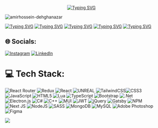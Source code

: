 <div align="center"><a href="https://github.com/AmirhosseinDehghanazar"><img src="https://readme-typing-svg.demolab.com?font=Fira+Code&weight=500&pause=1000&color=C5E6E2FF&background=94FF3F00&width=435&lines=Hello+I'm+Amirhossein+Dehghanazar;A+Full-Stack+Developer;Co+founder+of+TechCafe;Founder+of+TwinTech;%F0%9F%93%AB+How+to+reach+me+a.dehghanazar%40gmail.com" alt="Typing SVG" /></a></div>
<p><img align="center" src="https://camo.githubusercontent.com/cae12fddd9d6982901d82580bdf321d81fb299141098ca1c2d4891870827bf17/68747470733a2f2f6d69726f2e6d656469756d2e636f6d2f6d61782f313336302f302a37513379765349765f7430696f4a2d5a2e676966" alt="amirhossein-dehghanazar" /></p>


<a href="https://github.com/techcafee"><img src="https://readme-typing-svg.demolab.com?font=Fira+Code&size=13&pause=1000&color=C5E6E2FF&background=94FF3F00&width=435&lines=-+%F0%9F%94%AD+I%E2%80%99m+currently+working+on+%3A+Tech+Cafe+%7C+%DA%A9%D8%A7%D9%81%D9%87+%D8%AA%D9%90%DA%A9" alt="Typing SVG" /></a>
<a href="https://github.com/AmirhosseinDehghanazar"><img src="https://readme-typing-svg.demolab.com?font=Fira+Code&size=13&pause=1000&color=C5E6E2FF&background=94FF3F00&width=435&lines=-+%F0%9F%93%96+I%E2%80%99m+currently+learning+Node.js+%26+Express.js" alt="Typing SVG" /></a>
<a href="https://github.com/AmirhosseinDehghanazar"><img src="https://readme-typing-svg.demolab.com?font=Fira+Code&size=13&pause=1000&color=C5E6E2FF&background=94FF3F00&width=435&lines=-+%F0%9F%92%AC+Ask+me+about+React%2CExpress%2CNode%2CNext" alt="Typing SVG" /></a>
<a href="https://github.com/AmirhosseinDehghanazar"><img src="https://readme-typing-svg.demolab.com?font=Fira+Code&size=13&pause=1000&color=C5E6E2FF&background=94FF3F00&width=435&lines=-+%F0%9F%93%AB+How+to+reach+me+a.dehghanazar%40gmail.com" alt="Typing SVG" /></a>
<a href="https://github.com/AmirhosseinDehghanazar"><img src="https://readme-typing-svg.demolab.com?font=Fira+Code&size=13&pause=1000&color=C5E6E2FF&background=94FF3F00&width=435&lines=-+%E2%9B%84+Fun+fact+It's+not+a+bug%2C+it's+a+feature!" alt="Typing SVG" /></a>

## :globe_with_meridians: Socials:
[![Instagram](https://img.shields.io/badge/Instagram-%23E4405F.svg?logo=Instagram&logoColor=white)](https://instagram.com/amirhosseindehghan.js) [![LinkedIn](https://img.shields.io/badge/LinkedIn-%230077B5.svg?logo=linkedin&logoColor=white)](https://linkedin.com/in/https://www.linkedin.com/in/amirhossein-dehghaniazar-363331204/) 

# 💻 Tech Stack:

![React Router](https://img.shields.io/badge/React_Router-CA4245?style=for-the-badge&logo=react-router&logoColor=white) ![Redux](https://img.shields.io/badge/redux-%23593d88.svg?style=for-the-badge&logo=redux&logoColor=white) ![React](https://img.shields.io/badge/react-%2320232a.svg?style=for-the-badge&logo=react&logoColor=%2361DAFB) ![UNREAL](https://img.shields.io/badge/unreal-%2320232a.svg?style=for-the-badge&logo=unreal-engine&logoColor=white) ![TailwindCSS](https://img.shields.io/badge/tailwindcss-%2338B2AC.svg?style=for-the-badge&logo=tailwind-css&logoColor=white)![CSS3](https://img.shields.io/badge/css3-%231572B6.svg?style=for-the-badge&logo=css3&logoColor=white) ![JavaScript](https://img.shields.io/badge/javascript-%23323330.svg?style=for-the-badge&logo=javascript&logoColor=%23F7DF1E) ![HTML5](https://img.shields.io/badge/html5-%23E34F26.svg?style=for-the-badge&logo=html5&logoColor=white) ![Lua](https://img.shields.io/badge/lua-%232C2D72.svg?style=for-the-badge&logo=lua&logoColor=white) ![TypeScript](https://img.shields.io/badge/typescript-%23007ACC.svg?style=for-the-badge&logo=typescript&logoColor=white) ![Bootstrap](https://img.shields.io/badge/bootstrap-%23563D7C.svg?style=for-the-badge&logo=bootstrap&logoColor=white) ![.Net](https://img.shields.io/badge/.NET-5C2D91?style=for-the-badge&logo=.net&logoColor=white) ![Electron.js](https://img.shields.io/badge/Electron-191970?style=for-the-badge&logo=Electron&logoColor=white) ![C#](https://img.shields.io/badge/c%23-%23239120.svg?style=for-the-badge&logo=c-sharp&logoColor=white) ![C++](https://img.shields.io/badge/c++-%2300599C.svg?style=for-the-badge&logo=c%2B%2B&logoColor=white) ![MUI](https://img.shields.io/badge/MUI-%230081CB.svg?style=for-the-badge&logo=material-ui&logoColor=white) ![JWT](https://img.shields.io/badge/JWT-black?style=for-the-badge&logo=JSON%20web%20tokens) ![jQuery](https://img.shields.io/badge/jquery-%230769AD.svg?style=for-the-badge&logo=jquery&logoColor=white) ![Gatsby](https://img.shields.io/badge/Gatsby-%23663399.svg?style=for-the-badge&logo=gatsby&logoColor=white) ![NPM](https://img.shields.io/badge/NPM-%23000000.svg?style=for-the-badge&logo=npm&logoColor=white) ![Next JS](https://img.shields.io/badge/Next-black?style=for-the-badge&logo=next.js&logoColor=white) ![NodeJS](https://img.shields.io/badge/node.js-6DA55F?style=for-the-badge&logo=node.js&logoColor=white) ![SASS](https://img.shields.io/badge/SASS-hotpink.svg?style=for-the-badge&logo=SASS&logoColor=white) ![MongoDB](https://img.shields.io/badge/MongoDB-%234ea94b.svg?style=for-the-badge&logo=mongodb&logoColor=white) ![MySQL](https://img.shields.io/badge/mysql-%2300f.svg?style=for-the-badge&logo=mysql&logoColor=white) ![Adobe Photoshop](https://img.shields.io/badge/adobephotoshop-%2331A8FF.svg?style=for-the-badge&logo=adobephotoshop&logoColor=white) ![Figma](https://img.shields.io/badge/figma-%23F24E1E.svg?style=for-the-badge&logo=figma&logoColor=white)


<a href="https://visitcount.itsvg.in">
  <img src="https://visitcount.itsvg.in/api?id=AmirhosseinDehghanazar&label=Profile%20Views&color=12&icon=2&pretty=false" />
</a>
